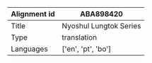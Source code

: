|Alignment id | ABA898420
| --- | --- 
|Title | Nyoshul Lungtok Series 
|Type | translation
|Languages | ['en', 'pt', 'bo']